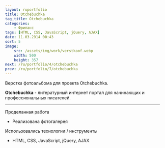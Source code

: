 ```yaml
---
layout: ruportfolio
title: Otchebuchka
tag_title: Otchebuchka
categories:
    - Фриланс
tags: [HTML, CSS, JavaScript, jQuery, AJAX]
date: 11.03.2014 00:43
sort: 5
image: 
    src: /assets/img/work/verstkaof.webp 
    width: 500
    height: 357
next: /ru/portfolio/4/otchebuchka
prev: /ru/portfolio/7/otchebuchka
---
```


Верстка фотоальбома для проекта Otchebuchka.

**Otchebuchka** - литературный интернет портал для начинающих и профессиональных писателей.

---

Проделанная работа

* Реализована фотогалерея

Использовались технологии / инструменты

* HTML, CSS, JavaScript, jQuery, AJAX

